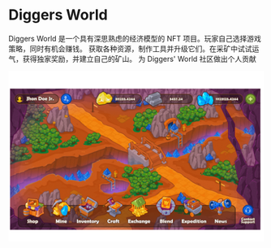 # Diggers World

Diggers World 是一个具有深思熟虑的经济模型的 NFT 项目。玩家自己选择游戏策略，同时有机会赚钱。
获取各种资源，制作工具并升级它们。在采矿中试试运气，获得独家奖励，并建立自己的矿山。
为 Diggers' World 社区做出个人贡献

![diggersworld-dapp-games-wax-image1_0f24f19e50cd3a63f901d6541e8c16ba](diggersworld-dapp-games-wax-image1_0f24f19e50cd3a63f901d6541e8c16ba.png)
